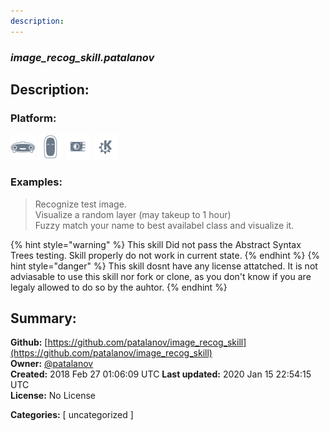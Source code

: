 ```yaml
---
description: 
---
```


### _image_recog_skill.patalanov_  
## Description:  
  
  
  
### Platform:  
 ![Mark I](../.gitbook/assets/mark-1-icon.png)  ![Mark II](../.gitbook/assets/mark-2-icon.png)  ![Picroft](../.gitbook/assets/picroft-icon.png)  ![plasmoid](../.gitbook/assets/kde.png)   
### Examples:  
> Recognize test image.  
> Visualize a random layer (may takeup to 1 hour)  
> Fuzzy match your name to best availabel class and visualize it.  
  
{% hint style="warning" %}
This skill Did not pass the Abstract Syntax Trees testing. Skill properly do not work in current state.
{% endhint %}
{% hint style="danger" %}
This skill dosnt have any license attatched. It is not adviasable to use this skill nor fork or clone, as you don't know if you are legaly allowed to do so by the auhtor.
{% endhint %}
  
## Summary:  
**Github:** [https://github.com/patalanov/image_recog_skill](https://github.com/patalanov/image_recog_skill)  
**Owner:** [@patalanov](https://github.com/patalanov)  
**Created:** 2018 Feb 27 01:06:09 UTC  **Last updated:** 2020 Jan 15 22:54:15 UTC  
**License:** No License  
  
**Categories:** [ uncategorized ]   
